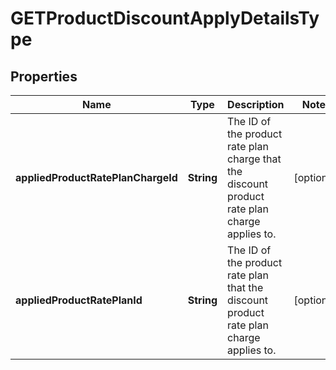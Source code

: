 

# GETProductDiscountApplyDetailsType


## Properties

| Name | Type | Description | Notes |
|------------ | ------------- | ------------- | -------------|
|**appliedProductRatePlanChargeId** | **String** | The ID of the product rate plan charge that the discount product rate plan charge applies to.  |  [optional] |
|**appliedProductRatePlanId** | **String** | The ID of the product rate plan that the discount product rate plan charge applies to.  |  [optional] |



